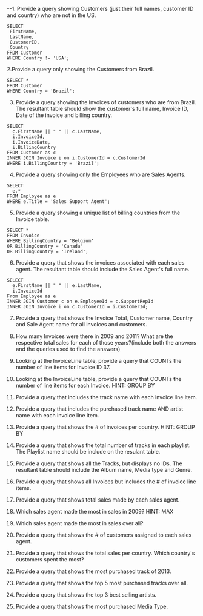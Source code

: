 --1. Provide a query showing Customers (just their full names, customer ID and country) who are not in the US.
```
SELECT 
 FirstName, 
 LastName, 
 CustomerID, 
 Country 
FROM Customer 
WHERE Country != 'USA';
```

2.Provide a query only showing the Customers from Brazil.
```
SELECT * 
FROM Customer 
WHERE Country = 'Brazil';
```

3. Provide a query showing the Invoices of customers who are from Brazil. The resultant table should show the customer's full name, Invoice ID, Date of the invoice and billing country.
```
SELECT 
  c.FirstName || " " || c.LastName,
  i.InvoiceId, 
  i.InvoiceDate, 
  i.BillingCountry
FROM Customer as c 
INNER JOIN Invoice i on i.CustomerId = c.CustomerId
WHERE i.BillingCountry = 'Brazil';
```

4. Provide a query showing only the Employees who are Sales Agents.
```
SELECT
  e.*
FROM Employee as e
WHERE e.Title = 'Sales Support Agent';
```

5. Provide a query showing a unique list of billing countries from the Invoice table.
```
SELECT * 
FROM Invoice
WHERE BillingCountry = 'Belgium' 
OR BillingCountry = 'Canada'
OR BillingCountry = 'Ireland';
```

6. Provide a query that shows the invoices associated with each sales agent. The resultant table should include the Sales Agent's full name.
```
SELECT
  e.FirstName || " " || e.LastName,
  i.InvoiceId
From Employee as e
INNER JOIN Customer c on e.EmployeeId = c.SupportRepId
INNER JOIN Invoice i on c.CustomerId = i.CustomerId;
```

7. Provide a query that shows the Invoice Total, Customer name, Country and Sale Agent name for all invoices and customers.


8. How many Invoices were there in 2009 and 2011? What are the respective total sales for each of those years?(include both the answers and the queries used to find the answers)


9. Looking at the InvoiceLine table, provide a query that COUNTs the number of line items for Invoice ID 37.


10. Looking at the InvoiceLine table, provide a query that COUNTs the number of line items for each Invoice. HINT: GROUP BY

11. Provide a query that includes the track name with each invoice line item.


12. Provide a query that includes the purchased track name AND artist name with each invoice line item.


13. Provide a query that shows the # of invoices per country. HINT: GROUP BY


14. Provide a query that shows the total number of tracks in each playlist. The Playlist name should be include on the resulant table.


15. Provide a query that shows all the Tracks, but displays no IDs. The resultant table should include the Album name, Media type and Genre.


16. Provide a query that shows all Invoices but includes the # of invoice line items.


17. Provide a query that shows total sales made by each sales agent.


18. Which sales agent made the most in sales in 2009? HINT: MAX


19. Which sales agent made the most in sales over all?


20. Provide a query that shows the # of customers assigned to each sales agent.


21. Provide a query that shows the total sales per country. Which country's customers spent the most?


22. Provide a query that shows the most purchased track of 2013.


23. Provide a query that shows the top 5 most purchased tracks over all.


24. Provide a query that shows the top 3 best selling artists.


25. Provide a query that shows the most purchased Media Type.
